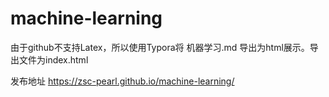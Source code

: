 # machine-learning
由于github不支持Latex，所以使用Typora将 机器学习.md 导出为html展示。导出文件为index.html

发布地址 https://zsc-pearl.github.io/machine-learning/
